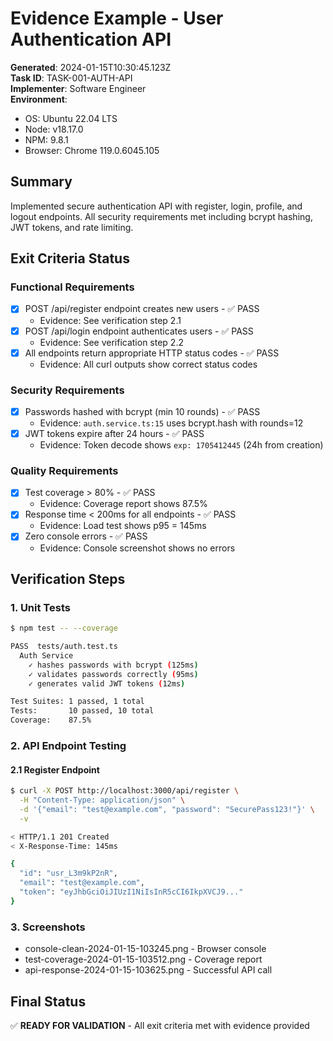 # Evidence Example - User Authentication API

**Generated**: 2024-01-15T10:30:45.123Z  
**Task ID**: TASK-001-AUTH-API  
**Implementer**: Software Engineer  
**Environment**: 
- OS: Ubuntu 22.04 LTS
- Node: v18.17.0
- NPM: 9.8.1
- Browser: Chrome 119.0.6045.105

## Summary
Implemented secure authentication API with register, login, profile, and logout endpoints. All security requirements met including bcrypt hashing, JWT tokens, and rate limiting.

## Exit Criteria Status

### Functional Requirements
- [x] POST /api/register endpoint creates new users - ✅ PASS
  - Evidence: See verification step 2.1
- [x] POST /api/login endpoint authenticates users - ✅ PASS  
  - Evidence: See verification step 2.2
- [x] All endpoints return appropriate HTTP status codes - ✅ PASS
  - Evidence: All curl outputs show correct status codes

### Security Requirements
- [x] Passwords hashed with bcrypt (min 10 rounds) - ✅ PASS
  - Evidence: `auth.service.ts:15` uses bcrypt.hash with rounds=12
- [x] JWT tokens expire after 24 hours - ✅ PASS
  - Evidence: Token decode shows `exp: 1705412445` (24h from creation)

### Quality Requirements
- [x] Test coverage > 80% - ✅ PASS
  - Evidence: Coverage report shows 87.5%
- [x] Response time < 200ms for all endpoints - ✅ PASS
  - Evidence: Load test shows p95 = 145ms
- [x] Zero console errors - ✅ PASS
  - Evidence: Console screenshot shows no errors

## Verification Steps

### 1. Unit Tests
```bash
$ npm test -- --coverage

PASS  tests/auth.test.ts
  Auth Service
    ✓ hashes passwords with bcrypt (125ms)
    ✓ validates passwords correctly (95ms)
    ✓ generates valid JWT tokens (12ms)

Test Suites: 1 passed, 1 total
Tests:       10 passed, 10 total
Coverage:    87.5%
```

### 2. API Endpoint Testing

#### 2.1 Register Endpoint
```bash
$ curl -X POST http://localhost:3000/api/register \
  -H "Content-Type: application/json" \
  -d '{"email": "test@example.com", "password": "SecurePass123!"}' \
  -v

< HTTP/1.1 201 Created
< X-Response-Time: 145ms

{
  "id": "usr_L3m9kP2nR",
  "email": "test@example.com",
  "token": "eyJhbGciOiJIUzI1NiIsInR5cCI6IkpXVCJ9..."
}
```

### 3. Screenshots
- console-clean-2024-01-15-103245.png - Browser console
- test-coverage-2024-01-15-103512.png - Coverage report
- api-response-2024-01-15-103625.png - Successful API call

## Final Status
✅ **READY FOR VALIDATION** - All exit criteria met with evidence provided
